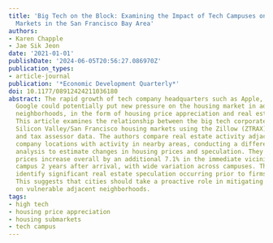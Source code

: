 ```yaml
---
title: 'Big Tech on the Block: Examining the Impact of Tech Campuses on Local Housing
  Markets in the San Francisco Bay Area'
authors:
- Karen Chapple
- Jae Sik Jeon
date: '2021-01-01'
publishDate: '2024-06-05T20:56:27.086970Z'
publication_types:
- article-journal
publication: '*Economic Development Quarterly*'
doi: 10.1177/08912424211036180
abstract: The rapid growth of tech company headquarters such as Apple, Facebook, and
  Google could potentially put new pressure on the housing market in adjacent residential
  neighborhoods, in the form of housing price appreciation and real estate speculation.
  This article examines the relationship between the big tech corporate campuses and
  Silicon Valley/San Francisco housing markets using the Zillow (ZTRAX) transaction
  and tax assessor data. The authors compare real estate activity adjacent to new
  company locations with activity in nearby areas, conducting a difference-in-differences
  analysis to estimate changes in housing prices and speculation. They find that housing
  prices increase overall by an additional 7.1% in the immediate vicinity of the tech
  campus 2 years after arrival, with wide variation across campuses. The authors also
  identify significant real estate speculation occurring prior to firms’ arrival.
  This suggests that cities should take a proactive role in mitigating tech firm impacts
  on vulnerable adjacent neighborhoods.
tags:
- high tech
- housing price appreciation
- housing submarkets
- tech campus
---
```

